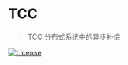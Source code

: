# TCC
> TCC 分布式系统中的异步补偿

[![License](http://img.shields.io/badge/license-mit-blue.svg?style=flat-square)](https://raw.githubusercontent.com/mushroomsir/tcc/master/LICENSE)
